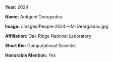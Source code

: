 **Year:** 2024

**Name:** Antigoni Georgiadou

**Image:** /images/People-2024-HM-Georgiadou.jpg

**Affiliation:** Oak Ridge National Laboratory

**Short Bio:** Computational Scientist

**Honorable Mention:** Yes
